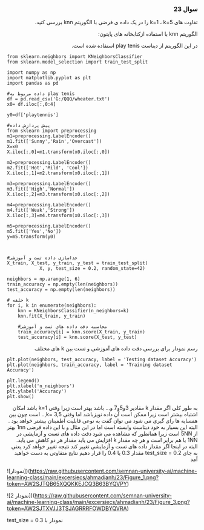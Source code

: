 <div dir='rtl'>

### سوال 23

تفاوت های  k=1 ، k=5 را در یک داده ی فرضی با الگوریتم  knn بررسی کنید.

الگوریتم knn با استفاده ازکتابخانه های پایتون:

در این الگوریتم از دیتاست  play tenis استفاده شده است.


</div>

```# Import necessary modules
from sklearn.neighbors import KNeighborsClassifier
from sklearn.model_selection import train_test_split

import numpy as np
import matplotlib.pyplot as plt
import pandas as pd

#داده مربوط به play tenis
df = pd.read_csv('G:/QQQ/wheater.txt')
x0= df.iloc[:,0:4]

y0=df['playtennis']

#پیش پردازش داده
from sklearn import preprocessing
m1=preprocessing.LabelEncoder()
m1.fit(['Sunny','Rain','Overcast'])
X=x0
X.iloc[:,0]=m1.transform(x0.iloc[:,0])

m2=preprocessing.LabelEncoder()
m2.fit(['Hot','Mild', 'Cool'])
X.iloc[:,1]=m2.transform(x0.iloc[:,1])

m3=preprocessing.LabelEncoder()
m3.fit(['High','Normal'])
X.iloc[:,2]=m3.transform(x0.iloc[:,2])

m4=preprocessing.LabelEncoder()
m4.fit(['Weak','Strong'])
X.iloc[:,3]=m4.transform(x0.iloc[:,3])

m5=preprocessing.LabelEncoder()
m5.fit(['Yes','No'])
y=m5.transform(y0)



#جداسازی داده تست و آموزشی
X_train, X_test, y_train, y_test = train_test_split(
			X, y, test_size = 0.2, random_state=42)

neighbors = np.arange(1, 6)
train_accuracy = np.empty(len(neighbors))
test_accuracy = np.empty(len(neighbors))

# حلقه k
for i, k in enumerate(neighbors):
	knn = KNeighborsClassifier(n_neighbors=k)
	knn.fit(X_train, y_train)
	
	#محاسبه دقت داده های تست و آموزشی 
	train_accuracy[i] = knn.score(X_train, y_train)
	test_accuracy[i] = knn.score(X_test, y_test)
```
<div dir='rtl'>
 رسم نمودار برای بررسی دقت داده های آموزشی و تست بین k های  مختلف 
</div>

```
plt.plot(neighbors, test_accuracy, label = 'Testing dataset Accuracy')
plt.plot(neighbors, train_accuracy, label = 'Training dataset Accuracy')

plt.legend()
plt.xlabel('n_neighbors')
plt.ylabel('Accuracy')
plt.show()

```
<div dir='rtl'>

به طور کلی اگر مقدار k مقادیر 3و5و7 و... باشد بهتر است زیرا وقتی k=1 باشد امکان اشتباه بیشتر است زیرا ممکن است آن داده نویزباشد  اما وقتی  k= 3,5,.. است چون بین همسایه ها رای گیری می شود  می توان گفت به نوعی قابلیت اطمینان بیشتر خواهد بود .
البته این بسیار به خود دیتاست وابسته است
اما در این مثال و با این داده فرضی  1nn بهتر از 5NN است 
زیرا همانطور که مشاهده می شود دقت داده های تست و آزمایشی در 1NN با هم برابر است و هر چه مقدار k افزایش می یابد مقدار هر دو کاهش می یابد.
البته در اینجا اگر مقدار داده های تست و آزمایشی تغییر کند نتیجه تغییر خواهد کرد 
یعنی به جای  test_size = 0.2 مقدار 0.3 یا 0.4 را قرار دهیم نتایج متفاوتی به دست خواهید آمد 
</div>

![نمودار])(https://raw.githubusercontent.com/semnan-university-ai/machine-learning-class/main/excersiecs/ahmadianh/23/Figure_1.png?token=AW2SJTQB65XQQKKEJCQ3B63BYQVPY)


![نمودار 2])(https://raw.githubusercontent.com/semnan-university-ai/machine-learning-class/main/excersiecs/ahmadianh/23/Figure_3.png?token=AW2SJTXVJJ3TSJAGRRRFOWDBYQVRA)

test_size = 0.3 نمودار با 